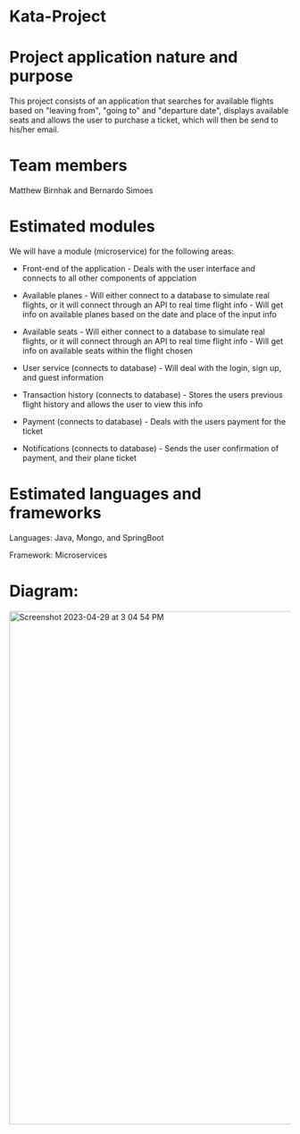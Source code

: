 # Kata-Project

# Project application nature and purpose
  This project consists of an application that searches for available flights based on "leaving from", "going to" and "departure date", displays         available seats and allows the user to purchase a ticket, which will then be send to his/her email.

# Team members
  Matthew Birnhak and Bernardo Simoes

# Estimated modules
  We will have a module (microservice) for the following areas:
  
  - Front-end of the application 
        - Deals with the user interface and connects to all other components of appciation


  - Available planes
        - Will either connect to a database to simulate real flights, or it will connect through an API to real time flight info
        - Will get info on available planes based on the date and place of the input info


  - Available seats
        - Will either connect to a database to simulate real flights, or it will connect through an API to real time flight info
        - Will get info on available seats within the flight chosen


  - User service (connects to database)
        - Will deal with the login, sign up, and guest information


  - Transaction history (connects to database)
        - Stores the users previous flight history and allows the user to view this info


  - Payment (connects to database)
        - Deals with the users payment for the ticket


  - Notifications (connects to database)
        - Sends the user confirmation of payment, and their plane ticket

# Estimated languages and frameworks
  Languages: Java, Mongo, and SpringBoot
  
  Framework: Microservices


# Diagram:
<img width="919" alt="Screenshot 2023-04-29 at 3 04 54 PM" src="https://user-images.githubusercontent.com/123829531/235320232-fad47d85-62d2-4ba0-9439-4e17200d48e1.png">

  
